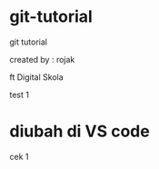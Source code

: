 # git-tutorial
git tutorial

created by : rojak

ft Digital Skola

test 1
 # diubah di VS code
cek 1